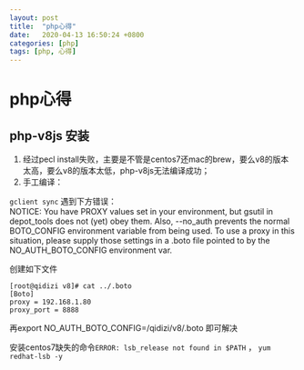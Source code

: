 ```yaml
---
layout: post
title:  "php心得"
date:   2020-04-13 16:50:24 +0800
categories: [php]
tags: [php, 心得]
---
```



# php心得  

## php-v8js 安装
1. 经过pecl install失败，主要是不管是centos7还mac的brew，要么v8的版本太高，要么v8的版本太低，php-v8js无法编译成功；  
2. 手工编译：  

`gclient sync` 遇到下方错误：   
NOTICE: You have PROXY values set in your environment, but gsutil in depot_tools does not (yet) obey them. Also, --no_auth prevents the normal BOTO_CONFIG environment variable from being used. To use a proxy in this situation, please supply those settings in a .boto file pointed to by the NO_AUTH_BOTO_CONFIG environment var.   

创建如下文件    
```  
[root@qidizi v8]# cat ../.boto 
[Boto]
proxy = 192.168.1.80
proxy_port = 8888
```  
再export NO_AUTH_BOTO_CONFIG=/qidizi/v8/.boto 即可解决   

安装centos7缺失的命令`ERROR: lsb_release not found in $PATH` ， `yum redhat-lsb -y`   


